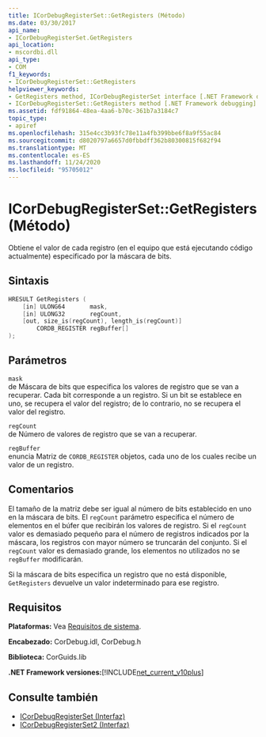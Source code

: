 ```yaml
---
title: ICorDebugRegisterSet::GetRegisters (Método)
ms.date: 03/30/2017
api_name:
- ICorDebugRegisterSet.GetRegisters
api_location:
- mscordbi.dll
api_type:
- COM
f1_keywords:
- ICorDebugRegisterSet::GetRegisters
helpviewer_keywords:
- GetRegisters method, ICorDebugRegisterSet interface [.NET Framework debugging]
- ICorDebugRegisterSet::GetRegisters method [.NET Framework debugging]
ms.assetid: fdf91864-48ea-4aa6-b70c-361b7a3184c7
topic_type:
- apiref
ms.openlocfilehash: 315e4cc3b93fc78e11a4fb399bbe6f8a9f55ac84
ms.sourcegitcommit: d8020797a6657d0fbbdff362b80300815f682f94
ms.translationtype: MT
ms.contentlocale: es-ES
ms.lasthandoff: 11/24/2020
ms.locfileid: "95705012"
---
```

# <a name="icordebugregistersetgetregisters-method"></a>ICorDebugRegisterSet::GetRegisters (Método)

Obtiene el valor de cada registro (en el equipo que está ejecutando código actualmente) especificado por la máscara de bits.  
  
## <a name="syntax"></a>Sintaxis  
  
```cpp  
HRESULT GetRegisters (  
    [in] ULONG64       mask,
    [in] ULONG32       regCount,  
    [out, size_is(regCount), length_is(regCount)]  
        CORDB_REGISTER regBuffer[]  
);  
```  
  
## <a name="parameters"></a>Parámetros  

 `mask`  
 de Máscara de bits que especifica los valores de registro que se van a recuperar. Cada bit corresponde a un registro. Si un bit se establece en uno, se recupera el valor del registro; de lo contrario, no se recupera el valor del registro.  
  
 `regCount`  
 de Número de valores de registro que se van a recuperar.  
  
 `regBuffer`  
 enuncia Matriz de `CORDB_REGISTER` objetos, cada uno de los cuales recibe un valor de un registro.  
  
## <a name="remarks"></a>Comentarios  

 El tamaño de la matriz debe ser igual al número de bits establecido en uno en la máscara de bits. El `regCount` parámetro especifica el número de elementos en el búfer que recibirán los valores de registro. Si el `regCount` valor es demasiado pequeño para el número de registros indicados por la máscara, los registros con mayor número se truncarán del conjunto. Si el `regCount` valor es demasiado grande, los elementos no utilizados no se `regBuffer` modificarán.  
  
 Si la máscara de bits especifica un registro que no está disponible, `GetRegisters` devuelve un valor indeterminado para ese registro.  
  
## <a name="requirements"></a>Requisitos  

 **Plataformas:** Vea [Requisitos de sistema](../../get-started/system-requirements.md).  
  
 **Encabezado:** CorDebug.idl, CorDebug.h  
  
 **Biblioteca:** CorGuids.lib  
  
 **.NET Framework versiones:**[!INCLUDE[net_current_v10plus](../../../../includes/net-current-v10plus-md.md)]  
  
## <a name="see-also"></a>Consulte también

- [ICorDebugRegisterSet (Interfaz)](icordebugregisterset-interface.md)
- [ICorDebugRegisterSet2 (Interfaz)](icordebugregisterset2-interface.md)
